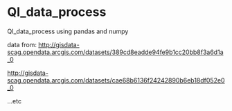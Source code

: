 # QI_data_process
QI_data_process using pandas and numpy

data from:
http://gisdata-scag.opendata.arcgis.com/datasets/389cd8eadde94fe9b1cc20bb8f3a6d1a_0

http://gisdata-scag.opendata.arcgis.com/datasets/cae68b6136f24242890b6eb18df052e0_0

...etc

